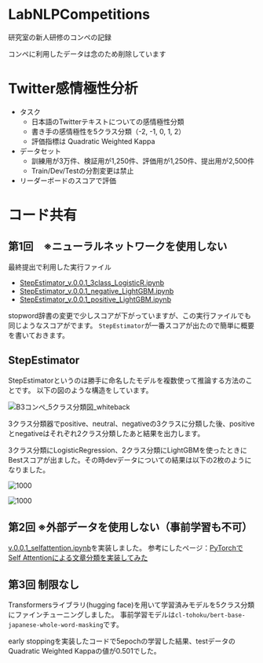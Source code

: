 # LabNLPCompetitions
研究室の新人研修のコンペの記録

コンペに利用したデータは念のため削除しています

# Twitter感情極性分析

- タスク
    - 日本語のTwitterテキストについての感情極性分類
    - 書き手の感情極性を5クラス分類（-2, -1, 0, 1, 2）
    - 評価指標は Quadratic Weighted Kappa
- データセット
    - 訓練用が3万件、検証用が1,250件、評価用が1,250件、提出用が2,500件
    - Train/Dev/Testの分割変更は禁止
- リーダーボードのスコアで評価

# コード共有
## 第1回　※ニューラルネットワークを使用しない
最終提出で利用した実行ファイル

- [StepEstimator_v.0.0.1_3class_LogisticR.ipynb](https://github.com/suzuhiki/lab-competition-01/blob/main/01/StepEstimator_v.0.0.1_3class_LogisticR.ipynb)
- [StepEstimator_v.0.0.1_negative_LightGBM.ipynb](https://github.com/suzuhiki/lab-competition-01/blob/main/01/StepEstimator_v.0.0.1_negative_LightGBM.ipynb)
- [StepEstimator_v.0.0.1_positive_LightGBM.ipynb](https://github.com/suzuhiki/lab-competition-01/blob/main/01/StepEstimator_v.0.0.1_positive_LightGBM.ipynb)

stopword辞書の変更で少しスコアが下がっていますが、この実行ファイルでも同じようなスコアがでます。
```StepEstimator```が一番スコアが出たので簡単に概要を書いておきます。

## StepEstimator
StepEstimatorというのは勝手に命名したモデルを複数使って推論する方法のことです。
以下の図のような構造をしています。

![B3コンペ_5クラス分類図_whiteback](https://user-images.githubusercontent.com/82814541/209739575-1eae98e8-daa5-45e6-bd80-23b21a8829db.png)

3クラス分類器でpositive、neutral、negativeの3クラスに分類した後、positiveとnegativeはそれぞれ2クラス分類したあと結果を出力します。

3クラス分類にLogisticRegression、2クラス分類にLightGBMを使ったときにBestスコアが出ました。その時devデータについての結果は以下の2枚のようになりました。

![1000](https://user-images.githubusercontent.com/82814541/209740318-3b168d98-c01a-4ca1-b7c2-2a49fc8ac4dd.png)

![1000](https://user-images.githubusercontent.com/82814541/209740326-e2704fce-29bc-4440-8b96-bb9648624867.png)

## 第2回 ※外部データを使用しない（事前学習も不可）
[v.0.0.1_selfattention.ipynb](02/script/v.0.0.1_selfattention.ipynb)を実装しました。
参考にしたページ：[PyTorchでSelf Attentionによる文章分類を実装してみた](https://qiita.com/m__k/items/98ff5fb4a4cb4e1eba26)

## 第3回 制限なし
Transformersライブラリ(hugging face)を用いて学習済みモデルを5クラス分類にファインチューニングしました。
事前学習モデルは`cl-tohoku/bert-base-japanese-whole-word-masking`です。

early stoppingを実装したコードで5epochの学習した結果、testデータのQuadratic Weighted Kappaの値が0.501でした。
